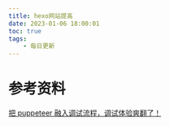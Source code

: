 ```yaml
---
title: hexo网站提高
date: 2023-01-06 18:00:01
toc: true
tags:
    - 每日更新
---
```



# 参考资料

[把 puppeteer 融入调试流程，调试体验爽翻了！](https://mp.weixin.qq.com/s?__biz=Mzg3OTYzMDkzMg==&mid=2247493866&idx=1&sn=c4a3d5ddf6e3148360f3de9ea32e018f&chksm=cf0327d1f874aec72d630aa81d7b1b0b0961943287fbab023e6d39d466f33b642e12ca7f1ac0&token=953834215&lang=zh_CN#rd)